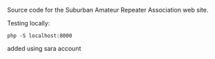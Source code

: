 Source code for the Suburban Amateur Repeater Association web site.

Testing locally:

```php -S localhost:8000```

added using sara account